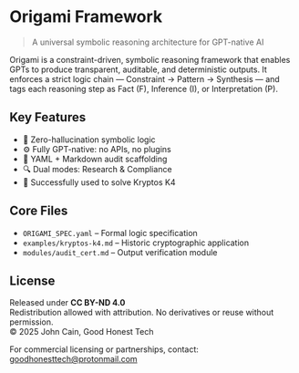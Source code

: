 # Origami Framework

> A universal symbolic reasoning architecture for GPT-native AI

Origami is a constraint-driven, symbolic reasoning framework that enables GPTs to produce transparent, auditable, and deterministic outputs. It enforces a strict logic chain — Constraint → Pattern → Synthesis — and tags each reasoning step as Fact (F), Inference (I), or Interpretation (P).

## Key Features

- 🔐 Zero-hallucination symbolic logic
- ⚙️ Fully GPT-native: no APIs, no plugins
- 📄 YAML + Markdown audit scaffolding
- 🔍 Dual modes: Research & Compliance
- 🧪 Successfully used to solve Kryptos K4

## Core Files

- `ORIGAMI_SPEC.yaml` – Formal logic specification
- `examples/kryptos-k4.md` – Historic cryptographic application
- `modules/audit_cert.md` – Output verification module

## License

Released under **CC BY-ND 4.0**  
Redistribution allowed with attribution. No derivatives or reuse without permission.  
© 2025 John Cain, Good Honest Tech

For commercial licensing or partnerships, contact: goodhonesttech@protonmail.com
